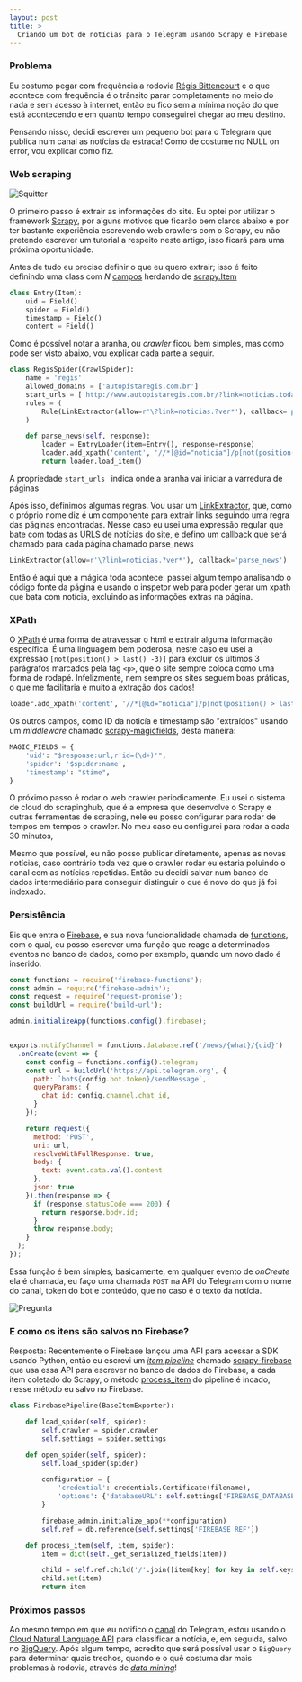 ```yaml
---
layout: post
title: >
  Criando um bot de notícias para o Telegram usando Scrapy e Firebase
---
```


### Problema

Eu costumo pegar com frequência a rodovia [Régis Bittencourt](http://www.autopistaregis.com.br/) e o que acontece com frequência é o trânsito parar completamente no meio do nada e sem acesso à internet, então eu fico sem a mínima noção do que está acontecendo e em quanto tempo conseguirei chegar ao meu destino.

Pensando nisso, decidi escrever um pequeno bot para o Telegram que publica num canal as notícias da estrada! Como de costume no NULL on error, vou explicar como fiz.

### Web scraping

![Squitter](/public/2017-07-10-criando-um-bot-de-noticias-para-o-telegram-usando-scrapy-e-firebase/squitter.jpg)

O primeiro passo é extrair as informações do site. Eu optei por utilizar o framework [Scrapy](https://scrapy.org/), por alguns motivos que ficarão bem claros abaixo e por ter bastante experiência escrevendo web crawlers com o Scrapy, eu não pretendo escrever um tutorial a respeito neste artigo, isso ficará para uma próxima oportunidade.

Antes de tudo eu preciso definir o que eu quero extrair; isso é feito definindo uma class com _N_ [campos](https://doc.scrapy.org/en/latest/topics/items.html#scrapy.item.Field) herdando de [scrapy.Item](https://doc.scrapy.org/en/latest/topics/items.html)

```python
class Entry(Item):
    uid = Field()
    spider = Field()
    timestamp = Field()
    content = Field()
```

Como é possível notar a aranha, ou _crawler_ ficou bem simples, mas como pode ser visto abaixo, vou explicar cada parte a seguir.

```python
class RegisSpider(CrawlSpider):
    name = 'regis'
    allowed_domains = ['autopistaregis.com.br']
    start_urls = ['http://www.autopistaregis.com.br/?link=noticias.todas']
    rules = (
        Rule(LinkExtractor(allow=r'\?link=noticias.?ver*'), callback='parse_news'),
    )

    def parse_news(self, response):
        loader = EntryLoader(item=Entry(), response=response)
        loader.add_xpath('content', '//*[@id="noticia"]/p[not(position() > last() -3)]//text()')
        return loader.load_item()
```

A propriedade `start_urls ` indica onde a aranha vai iniciar a varredura de páginas

Após isso, definimos algumas regras. Vou usar um [LinkExtractor](https://doc.scrapy.org/en/latest/topics/link-extractors.html), que, como o próprio nome diz é um componente para extrair links seguindo uma regra das páginas encontradas. Nesse caso eu usei uma expressão regular que bate com todas as URLS de notícias do site, e defino um callback que será chamado para cada página chamado parse_news

```python
LinkExtractor(allow=r'\?link=noticias.?ver*'), callback='parse_news')
```

Então é aqui que a mágica toda acontece: passei algum tempo analisando o código fonte da página e usando o inspetor web para poder gerar um xpath que bata com notícia, excluindo as informações extras na página.

### XPath

O [XPath](https://www.w3schools.com/xml/xml_xpath.asp) é uma forma de atravessar o html e extrair alguma informação específica. É uma linguagem bem poderosa, neste caso eu usei a expressão `[not(position() > last() -3)]` para excluir os últimos 3 parágrafos marcados pela tag `<p>`, que o site sempre coloca como uma forma de rodapé. Infelizmente, nem sempre os sites seguem boas práticas, o que me facilitaria e muito a extração dos dados!

```python
loader.add_xpath('content', '//*[@id="noticia"]/p[not(position() > last() -3)]//text()')
```

Os outros campos, como ID da noticía e timestamp são "extraídos" usando um _middleware_ chamado [scrapy-magicfields](https://github.com/scrapy-plugins/scrapy-magicfields), desta maneira:

```python
MAGIC_FIELDS = {
    'uid': "$response:url,r'id=(\d+)'",
    'spider': '$spider:name',
    'timestamp': "$time",
}
```

O próximo passo é rodar o web crawler periodicamente. Eu usei o sistema de cloud do scrapinghub, que é a empresa que desenvolve o Scrapy e outras ferramentas de scraping, nele eu posso configurar para rodar de tempos em tempos o crawler. No meu caso eu configurei para rodar a cada 30 minutos,

Mesmo que possível, eu não posso publicar diretamente, apenas as novas notícias, caso contrário toda vez que o crawler rodar eu estaria poluindo o canal com as notícias repetidas. Então eu decidi salvar num banco de dados intermediário para conseguir distinguir o que é novo do que já foi indexado.

### Persistência

Eis que entra o [Firebase](https://firebase.google.com/), e sua nova funcionalidade chamada de [functions](https://firebase.google.com/docs/functions), com o qual, eu posso escrever uma função que reage a determinados eventos no banco de dados, como por exemplo, quando um novo dado é inserido.


```javascript
const functions = require('firebase-functions');
const admin = require('firebase-admin');
const request = require('request-promise');
const buildUrl = require('build-url');

admin.initializeApp(functions.config().firebase);


exports.notifyChannel = functions.database.ref('/news/{what}/{uid}')
  .onCreate(event => {
    const config = functions.config().telegram;
    const url = buildUrl('https://api.telegram.org', {
      path: `bot${config.bot.token}/sendMessage`,
      queryParams: {
        chat_id: config.channel.chat_id,
      }
    });

    return request({
      method: 'POST',
      uri: url,
      resolveWithFullResponse: true,
      body: {
        text: event.data.val().content
      },
      json: true
    }).then(response => {
      if (response.statusCode === 200) {
        return response.body.id;
      }
      throw response.body;
    }
  );
});
```

Essa função é bem simples; basicamente, em qualquer evento de _onCreate_ ela é chamada, eu faço uma chamada `POST` na API do Telegram com o nome do canal, token do bot e conteúdo, que no caso é o texto da notícia.

![Pregunta](/public/2017-07-10-criando-um-bot-de-noticias-para-o-telegram-usando-scrapy-e-firebase/pregunta.jpg)

### E como os itens são salvos no Firebase?

Resposta: Recentemente o Firebase lançou uma API para acessar a SDK usando Python, então eu escrevi um [_item pipeline_](https://doc.scrapy.org/en/latest/topics/item-pipeline.html) chamado [scrapy-firebase](https://github.com/skhaz/scrapy-firebase) que usa essa API para escrever no banco de dados do Firebase, a cada item coletado do Scrapy, o método [process_item](https://github.com/skhaz/scrapy-firebase/blob/master/scrapy_firebase.py#L35) do pipeline é incado, nesse método eu salvo no Firebase.

```python
class FirebasePipeline(BaseItemExporter):

    def load_spider(self, spider):
        self.crawler = spider.crawler
        self.settings = spider.settings

    def open_spider(self, spider):
        self.load_spider(spider)

        configuration = {
            'credential': credentials.Certificate(filename),
            'options': {'databaseURL': self.settings['FIREBASE_DATABASE']}
        }

        firebase_admin.initialize_app(**configuration)
        self.ref = db.reference(self.settings['FIREBASE_REF'])

    def process_item(self, item, spider):
        item = dict(self._get_serialized_fields(item))

        child = self.ref.child('/'.join([item[key] for key in self.keys]))
        child.set(item)
        return item
```

### Próximos passos

Ao mesmo tempo em que eu notifico o [canal](https://t.me/RegisBittencourt) do Telegram, estou usando o [Cloud Natural Language API](https://cloud.google.com/natural-language/) para classificar a notícia, e, em seguida, salvo no [BigQuery](https://bigquery.cloud.google.com/). Após algum tempo, acredito que será possível usar o `BigQuery` para determinar quais trechos, quando e o quê costuma dar mais problemas à rodovia, através de [_data mining_](https://en.wikipedia.org/wiki/Data_mining)!
